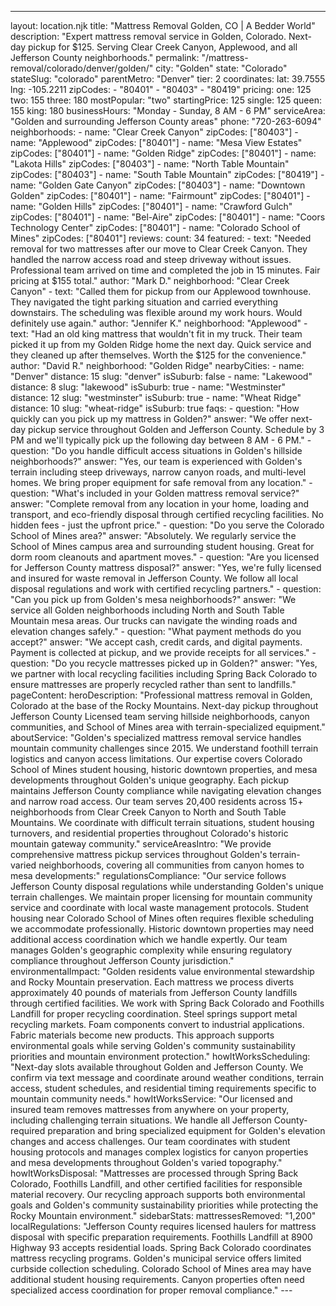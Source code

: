 ---
layout: location.njk
title: "Mattress Removal Golden, CO | A Bedder World"
description: "Expert mattress removal service in Golden, Colorado. Next-day pickup for $125. Serving Clear Creek Canyon, Applewood, and all Jefferson County neighborhoods."
permalink: "/mattress-removal/colorado/denver/golden/"
city: "Golden" state: "Colorado" stateSlug: "colorado" parentMetro: "Denver" tier: 2 coordinates: lat: 39.7555 lng: -105.2211 zipCodes: - "80401" - "80403" - "80419" pricing: one: 125 two: 155 three: 180 mostPopular: "two" startingPrice: 125 single: 125 queen: 155 king: 180 businessHours: "Monday - Sunday, 8 AM - 6 PM" serviceArea: "Golden and surrounding Jefferson County areas" phone: "720-263-6094" neighborhoods: - name: "Clear Creek Canyon" zipCodes: ["80403"] - name: "Applewood" zipCodes: ["80401"] - name: "Mesa View Estates" zipCodes: ["80401"] - name: "Golden Ridge" zipCodes: ["80401"] - name: "Lakota Hills" zipCodes: ["80403"] - name: "North Table Mountain" zipCodes: ["80403"] - name: "South Table Mountain" zipCodes: ["80419"] - name: "Golden Gate Canyon" zipCodes: ["80403"] - name: "Downtown Golden" zipCodes: ["80401"] - name: "Fairmount" zipCodes: ["80401"] - name: "Golden Hills" zipCodes: ["80401"] - name: "Crawford Gulch" zipCodes: ["80401"] - name: "Bel-Aire" zipCodes: ["80401"] - name: "Coors Technology Center" zipCodes: ["80401"] - name: "Colorado School of Mines" zipCodes: ["80401"] reviews: count: 34 featured: - text: "Needed removal for two mattresses after our move to Clear Creek Canyon. They handled the narrow access road and steep driveway without issues. Professional team arrived on time and completed the job in 15 minutes. Fair pricing at $155 total." author: "Mark D." neighborhood: "Clear Creek Canyon" - text: "Called them for pickup from our Applewood townhouse. They navigated the tight parking situation and carried everything downstairs. The scheduling was flexible around my work hours. Would definitely use again." author: "Jennifer K." neighborhood: "Applewood" - text: "Had an old king mattress that wouldn't fit in my truck. Their team picked it up from my Golden Ridge home the next day. Quick service and they cleaned up after themselves. Worth the $125 for the convenience." author: "David R." neighborhood: "Golden Ridge" nearbyCities: - name: "Denver" distance: 15 slug: "denver" isSuburb: false - name: "Lakewood" distance: 8 slug: "lakewood" isSuburb: true - name: "Westminster" distance: 12 slug: "westminster" isSuburb: true - name: "Wheat Ridge" distance: 10 slug: "wheat-ridge" isSuburb: true faqs: - question: "How quickly can you pick up my mattress in Golden?" answer: "We offer next-day pickup service throughout Golden and Jefferson County. Schedule by 3 PM and we'll typically pick up the following day between 8 AM - 6 PM." - question: "Do you handle difficult access situations in Golden's hillside neighborhoods?" answer: "Yes, our team is experienced with Golden's terrain including steep driveways, narrow canyon roads, and multi-level homes. We bring proper equipment for safe removal from any location." - question: "What's included in your Golden mattress removal service?" answer: "Complete removal from any location in your home, loading and transport, and eco-friendly disposal through certified recycling facilities. No hidden fees - just the upfront price." - question: "Do you serve the Colorado School of Mines area?" answer: "Absolutely. We regularly service the School of Mines campus area and surrounding student housing. Great for dorm room cleanouts and apartment moves." - question: "Are you licensed for Jefferson County mattress disposal?" answer: "Yes, we're fully licensed and insured for waste removal in Jefferson County. We follow all local disposal regulations and work with certified recycling partners." - question: "Can you pick up from Golden's mesa neighborhoods?" answer: "We service all Golden neighborhoods including North and South Table Mountain mesa areas. Our trucks can navigate the winding roads and elevation changes safely." - question: "What payment methods do you accept?" answer: "We accept cash, credit cards, and digital payments. Payment is collected at pickup, and we provide receipts for all services." - question: "Do you recycle mattresses picked up in Golden?" answer: "Yes, we partner with local recycling facilities including Spring Back Colorado to ensure mattresses are properly recycled rather than sent to landfills." pageContent: heroDescription: "Professional mattress removal in Golden, Colorado at the base of the Rocky Mountains. Next-day pickup throughout Jefferson County Licensed team serving hillside neighborhoods, canyon communities, and School of Mines area with terrain-specialized equipment." aboutService: "Golden's specialized mattress removal service handles mountain community challenges since 2015. We understand foothill terrain logistics and canyon access limitations. Our expertise covers Colorado School of Mines student housing, historic downtown properties, and mesa developments throughout Golden's unique geography. Each pickup maintains Jefferson County compliance while navigating elevation changes and narrow road access. Our team serves 20,400 residents across 15+ neighborhoods from Clear Creek Canyon to North and South Table Mountains. We coordinate with difficult terrain situations, student housing turnovers, and residential properties throughout Colorado's historic mountain gateway community." serviceAreasIntro: "We provide comprehensive mattress pickup services throughout Golden's terrain-varied neighborhoods, covering all communities from canyon homes to mesa developments:" regulationsCompliance: "Our service follows Jefferson County disposal regulations while understanding Golden's unique terrain challenges. We maintain proper licensing for mountain community service and coordinate with local waste management protocols. Student housing near Colorado School of Mines often requires flexible scheduling we accommodate professionally. Historic downtown properties may need additional access coordination which we handle expertly. Our team manages Golden's geographic complexity while ensuring regulatory compliance throughout Jefferson County jurisdiction." environmentalImpact: "Golden residents value environmental stewardship and Rocky Mountain preservation. Each mattress we process diverts approximately 40 pounds of materials from Jefferson County landfills through certified facilities. We work with Spring Back Colorado and Foothills Landfill for proper recycling coordination. Steel springs support metal recycling markets. Foam components convert to industrial applications. Fabric materials become new products. This approach supports environmental goals while serving Golden's community sustainability priorities and mountain environment protection." howItWorksScheduling: "Next-day slots available throughout Golden and Jefferson County. We confirm via text message and coordinate around weather conditions, terrain access, student schedules, and residential timing requirements specific to mountain community needs." howItWorksService: "Our licensed and insured team removes mattresses from anywhere on your property, including challenging terrain situations. We handle all Jefferson County-required preparation and bring specialized equipment for Golden's elevation changes and access challenges. Our team coordinates with student housing protocols and manages complex logistics for canyon properties and mesa developments throughout Golden's varied topography." howItWorksDisposal: "Mattresses are processed through Spring Back Colorado, Foothills Landfill, and other certified facilities for responsible material recovery. Our recycling approach supports both environmental goals and Golden's community sustainability priorities while protecting the Rocky Mountain environment." sidebarStats: mattressesRemoved: "1,200" localRegulations: "Jefferson County requires licensed haulers for mattress disposal with specific preparation requirements. Foothills Landfill at 8900 Highway 93 accepts residential loads. Spring Back Colorado coordinates mattress recycling programs. Golden's municipal service offers limited curbside collection scheduling. Colorado School of Mines area may have additional student housing requirements. Canyon properties often need specialized access coordination for proper removal compliance." ---